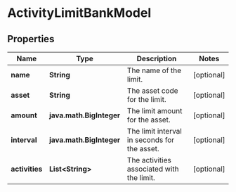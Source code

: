 

# ActivityLimitBankModel


## Properties

| Name | Type | Description | Notes |
|------------ | ------------- | ------------- | -------------|
|**name** | **String** | The name of the limit. |  [optional] |
|**asset** | **String** | The asset code for the limit. |  [optional] |
|**amount** | **java.math.BigInteger** | The limit amount for the asset. |  [optional] |
|**interval** | **java.math.BigInteger** | The limit interval in seconds for the asset. |  [optional] |
|**activities** | **List&lt;String&gt;** | The activities associated with the limit. |  [optional] |



